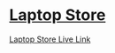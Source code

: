 # [Laptop Store](https://bangla-laptop-store.netlify.app/)

[Laptop Store Live Link](https://bangla-laptop-store.netlify.app/)

